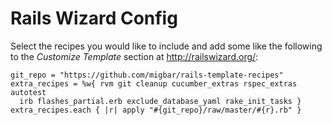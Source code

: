 # Rails Wizard Config

Select the recipes you would like to include and add some like the following to the *Customize Template* section at <http://railswizard.org/>:

    git_repo = "https://github.com/migbar/rails-template-recipes"
    extra_recipes = %w{ rvm git cleanup cucumber_extras rspec_extras autotest 
      irb flashes_partial.erb exclude_database_yaml rake_init_tasks }
    extra_recipes.each { |r| apply "#{git_repo}/raw/master/#{r}.rb" }

